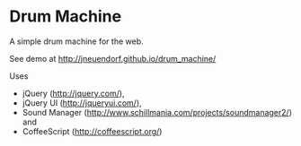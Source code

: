 Drum Machine
============

A simple drum machine for the web.

See demo at http://jneuendorf.github.io/drum_machine/


Uses
- jQuery (http://jquery.com/),
- jQuery UI (http://jqueryui.com/),
- Sound Manager (http://www.schillmania.com/projects/soundmanager2/) and
- CoffeeScript (http://coffeescript.org/)
